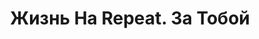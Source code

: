 ---
draft: false
slug: zhizn-na-repeat-za-toboi-341610ff
title: Жизнь На Repeat. За Тобой
type: books
params:
  bookTitle: Жизнь На Repeat. За Тобой
  cover: https://images-na.ssl-images-amazon.com/images/S/compressed.photo.goodreads.com/books/1675674857i/102189973.jpg
  isbn: '9785171351793'
  goodreads_link: https://www.goodreads.com/book/show/102189973-repeat
  authors:
  - Эли Фрей (Frej Eli)
  publication_year: '2021'
  page_count: '448'
  short_book_description: 'Представьте, если бы у вас была возможность прожить параллельные
    жизни: одну — как девушка, а вторую — как парень, какой выбор вы сделали бы? Когда
    Серафима появилась на свет, родителям пришлось...'
  russian_translation_status: exists
  languages:
  - Русский
  book_description: 'Представьте, если бы у вас была возможность прожить параллельные
    жизни: одну — как девушка, а вторую — как парень, какой выбор вы сделали бы? Когда
    Серафима появилась на свет, родителям пришлось выбирать — оставить ее девочкой
    или же мальчиком. И ей выпал первый путь. Но жизнь Серафимы сложилась не самым
    лучшим образом. Нескладной, угловатой, ей просто не везет в любви: парень, который
    ей очень нравится, разбивает ей сердце, предпочитая другую девушку... Неужели
    Серафима никогда не узнает, что такое взаимная любовь? И вдруг у Серафимы появляется
    шанс — вернуться в начало и все переиграть. Но есть нюанс: она возвращается к
    моменту своего рождения... в мужском теле. Однако сердце все равно тянется к тому
    же самому человеку, но теперь все становится еще сложнее...'
  russian_audioversion: 'no'
---